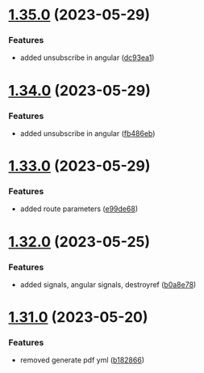 # [1.35.0](https://github.com/manthanank/learn-angular/compare/v1.34.0...v1.35.0) (2023-05-29)


### Features

* added unsubscribe in angular ([dc93ea1](https://github.com/manthanank/learn-angular/commit/dc93ea12e8a998ad8a5ad264a4fca77514ee3f1b))



# [1.34.0](https://github.com/manthanank/learn-angular/compare/v1.33.0...v1.34.0) (2023-05-29)


### Features

* added unsubscribe in angular ([fb486eb](https://github.com/manthanank/learn-angular/commit/fb486eb327975992e67fecc64a30a789bb452112))



# [1.33.0](https://github.com/manthanank/learn-angular/compare/v1.32.0...v1.33.0) (2023-05-29)


### Features

* added route parameters ([e99de68](https://github.com/manthanank/learn-angular/commit/e99de68ffe75c8566d6cf1d1a8642158192d4377))



# [1.32.0](https://github.com/manthanank/learn-angular/compare/v1.31.0...v1.32.0) (2023-05-25)


### Features

* added signals, angular signals, destroyref ([b0a8e78](https://github.com/manthanank/learn-angular/commit/b0a8e78a1d5e80054b2f6cf317845e8bfec83510))



# [1.31.0](https://github.com/manthanank/learn-angular/compare/v1.30.0...v1.31.0) (2023-05-20)


### Features

* removed generate pdf yml ([b182866](https://github.com/manthanank/learn-angular/commit/b182866ba9b21afd7af59ef7223aae0413acff5a))



